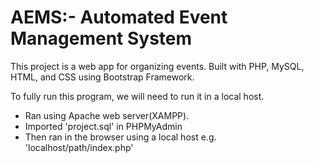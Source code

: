 
# AEMS:- Automated Event Management System

<p>
This project is a web app for organizing events. Built with PHP, MySQL, HTML, and CSS using Bootstrap Framework.
<p>
To fully run this program, we will need to run it in a local host.
<ul>
<li>Ran using Apache web server(XAMPP).</li>
<li>Imported  'project.sql' in PHPMyAdmin</li>
<li>Then ran in the browser using a local host e.g. 'localhost/path/index.php'
</ul>
